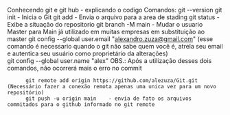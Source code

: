 Conhecendo git e git hub - explicando o codigo
Comandos:
          git --version 
          git init                   - Inicia o Git
          git add                    - Envia o arquivo para a area de stading 
          git status                 - Exibe a situação do repositorio
          git branch -M main         - Mudar o usuario Master para Main já utilizado em muitas empresas em substituição ao master
          git config --global user.email "alexandro.zuza@gmail.com"  (esse comando é necessario quando o git não sabe quem você é, atrela seu email e autentica seu usuário como
                                                                      proprietário da alterações)  
          git config --global user.name "alex" 
                                      OBS.: Após a utilização desses dois comandos, não ocorrerá mais o erro no commit

          git remote add origin https://github.com/alezuza/Git.git (Necessário fazer a conexão remota apenas uma unica vez para um novo repositório)
          git push -u origin main    - envia de fato os arquivos commitados para o github informado no git remote 
